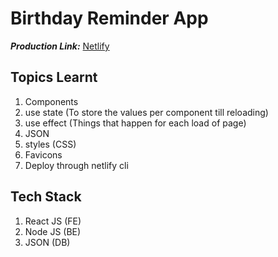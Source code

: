 # Birthday Reminder App

**_Production Link:_**
[Netlify](https://birthreminders.netlify.app/)

## Topics Learnt

1. Components
2. use state (To store the values per component till reloading)
3. use effect (Things that happen for each load of page)
4. JSON
5. styles (CSS)
6. Favicons
7. Deploy through netlify cli

## Tech Stack

1. React JS (FE)
2. Node JS (BE)
3. JSON (DB)
